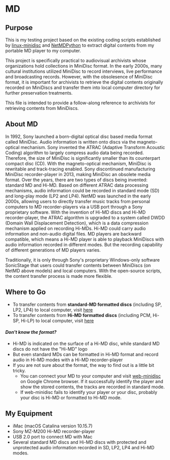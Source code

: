 # MD

## Purpose ##
This is my testing project based on the existing coding scripts established by [linux-minidisc](https://github.com/glaubitz/linux-minidisc) and [NetMDPython](https://wiki.physik.fu-berlin.de/linux-minidisc/doku.php?id=netmdpython#getting_the_code) to extract digital contents from my portable MD player to my computer. 

This project is specifically practical to audiovisual archivists whose organizations hold collections in MiniDisc format. In the early 2000s, many cultural institutions utilized MiniDisc to record interviews, live performance and broadcasting records. However, with the obsolesence of MiniDisc format, it is important for archivists to retrieve the digital contents originally recorded on MiniDiscs and transfer them into local computer directory for further preservation treatments. 

This file is intended to provide a follow-along reference to archivists for retrieving contents from MiniDiscs.

## About MD ##
In 1992, Sony launched a born-digital optical disc based media format called MiniDisc. Audio information is written onto discs via the magneto-optical mechanism. Sony invented the ATRAC (Adaptive Transform Acoustic Coding) algorithm to largely compress audio data being recorded. Therefore, the size of MiniDisc is significantly smaller than its counterpart compact disc (CD). With the magneto-optical mechanism, MiniDisc is rewritable and track-tracing enabled. Sony discontinued manufacturing MiniDisc recorder-player in 2013, making MiniDisc an obsolete media format. Over the years, there are two types of discs being invented: standard MD and Hi-MD. Based on different ATRAC data processing mechanisms, audio information could be recorded in standard mode (SD) and long-play mode (LP2 and LP4). NetMD was launched in the early 2000s, allowing users to directly transfer music tracks from personal computers to MD recorder-players via a USB port through a Sony proprietary software. With the invention of Hi-MD discs and Hi-MD recorder-player, the ATRAC algorithm is upgraded to a system called DWDD (Domain Wall Displacement Detection), which is a data compression mechanism applied on recording Hi-MDs. Hi-MD could carry audio information and non-audio digital files. 
MD players are backward compatible, which means a Hi-MD player is able to playback MiniDiscs with audio information recorded in different modes. But the recording capability of different generations of MD players varies. 

Traditionally, it is only through Sony's proprietary Windows-only software SonicStage that users could transfer contents between MiniDiscs (on NetMD above models) and local computers. With the open-source scripts, the content transfer process is made more flexible.


## Where to Go ##
* To transfer contents from **standard-MD formatted discs** (including SP, LP2, LP4) to local computer, visit [here](Standard-MD.md)
* To transfer contents from **Hi-MD formatted discs** (including PCM, Hi-SP, Hi-LP) to local computer, visit [here](Hi-MD.md)

#### *Don't know the format?* ####
* Hi-MD is indicated on the surface of a Hi-MD disc, while standard MD discs do not have the "Hi-MD" logo
* But even standard MDs can be formatted in Hi-MD format and record audio in Hi-MD modes with a Hi-MD recorder-player
* If you are not sure about the format, the way to find out is a little bit tricky. 
  * You can connect your MD to your computer and visit [web-minidisc](https://stefano.brilli.me/webminidisc/) on Google Chrome browser. If it successfully identify the player and show the stored contents, the tracks are recorded in standard mode.
  * If web-minidisc fails to identify your player or your disc, probably your disc is Hi-MD or formatted to Hi-MD mode.

## My Equipment ##
* iMac (macOS Catalina version 10.15.7) 
* Sony MZ-M200 Hi-MD recorder-player
* USB 2.0 port to connect MD with Mac
* Several standard MD discs and Hi-MD discs with protected and unprotected audio information recorded in SD, LP2, LP4 and Hi-MD modes.

